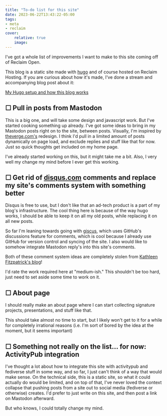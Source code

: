 ```yaml
---
title: "To-do list for this site"
date: 2023-06-22T13:43:22-05:00
tags:
- meta
- reclaim
cover:
    relative: true
    image: 
---
```


I've got a whole list of improvements I want to make to this site coming off of Reclaim Open. 

This blog is a static site made with [hugo](https://gohugo.io/) and of course hosted on Reclaim Hosting. If you are curious about how it's made, I've done a stream and accompanying blog post about it:

[My Hugo setup and how this blog works](https://jadin.me/my-hugo-setup/)

## ☐ Pull in posts from Mastodon

This is a big one, and will take some design and javascript work. But I've started cooking something up already. I've got some ideas to bring in my Mastodon posts right on to the site, between posts. Visually, I'm inspired by [theverge.com's](https://theverge.com) redesign. I think I'd pull in a limited amount of posts dynamically on page load, and exclude replies and stuff like that for now. Just so quick thoughts get included on my home page.

I've already started working on this, but it might take me a bit. Also, I very well my change my mind before I ever get this working.

## ☐ Get rid of [disqus.com](https://disqus.com) comments and replace my site's comments system with something better

Disqus is free to use, but I don't like that an ad-tech product is a part of my blog's infrastructure. The cool thing here is because of the way hugo works, I should be able to keep it on all my old posts, while replacing it on all new posts.

So far I'm leaning towards going with [giscus](https://giscus.app), which uses GitHub's discussions feature for comments, which is cool because I already use GitHub for version control and syncing of the site. I also would like to somehow integrate Mastodon reply's into this site's comments.

Both of these comment system ideas are completely stolen from [Kathleen Fitzpatrick's blog](https://kfitz.info/)!

I'd rate the work required here at "medium-ish." This shouldn't be too hard, just need to set aside some time to work on it.

## ☐ About page

I should really make an about page where I can start collecting signature projects, presentations, and stuff like that.

This should take almost no time to start, but I likely won't get to it for a while for completely irrational reasons (i.e. I'm sort of bored by the idea at the moment, but it seems important)

## ☐ Something not really on the list... for now: ActivityPub integration

I've thought a lot about how to integrate this site with activitypub and fediverse stuff in some way, and so far, I just can't think of a way that would make sense. On the technical side, this is a static site, so what it could actually do would be limited, and on top of that, I've never loved the context collapse that pushing posts from a site out to social media (fediverse or otherwise) creates. I'd prefer to just write on this site, and then post a link on Mastodon afterward. 

But who knows, I could totally change my mind. 